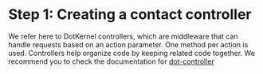 # Step 1: Creating a contact controller

We refer here to DotKernel controllers, which are middleware that can handle requests based on an action parameter. 
One method per action is used. Controllers help organize code by keeping related code together. 
We recommend you to check the documentation for [dot-controller](https://github.com/dotkernel/dot-controller)
